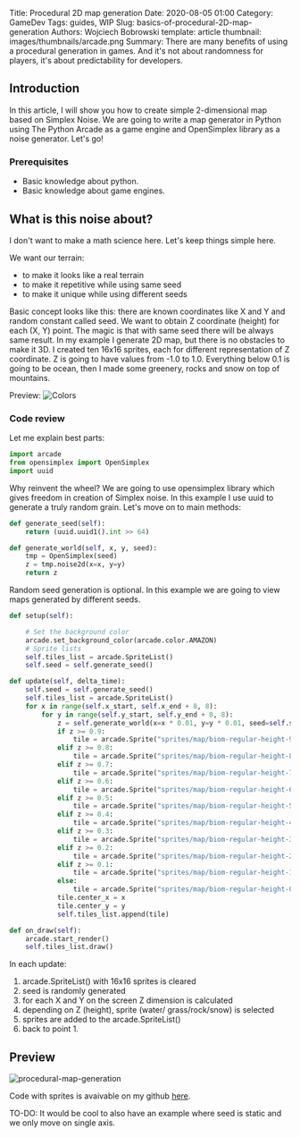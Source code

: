 Title: Procedural 2D map generation
Date: 2020-08-05 01:00
Category: GameDev
Tags: guides, WIP
Slug: basics-of-procedural-2D-map-generation
Authors: Wojciech Bobrowski
template: article
thumbnail: images/thumbnails/arcade.png
Summary: There are many benefits of using a procedural generation in games. And it's not about randomness for players, it's about predictability for developers.

## Introduction
In this article, I will show you how to create simple 2-dimensional map based on Simplex Noise.
We are going to write a map generator in Python using The Python Arcade as a game engine and OpenSimplex library 
as a noise generator. Let's go!

### Prerequisites

- Basic knowledge about python.
- Basic knowledge about game engines.

## What is this noise about?
I don't want to make a math science here. Let's keep things simple here.

We want our terrain:

- to make it looks like a real terrain
- to make it repetitive while using same seed
- to make it unique while using different seeds

Basic concept looks like this: there are known coordinates like X and Y and random constant called seed.
We want to obtain Z coordinate (height) for each (X, Y) point. The magic is that with same seed there will be always same result. 
In my example I generate 2D map, but there is no obstacles to make it 3D. I created ten 16x16 sprites, each 
for different representation of Z coordinate. Z is going to have values from -1.0 to 1.0. Everything below 0.1 is going 
to be ocean, then I made some greenery, rocks and snow on top of mountains.

Preview: ![Colors]({static}/images/2020-08-procedural-map-colors.png)

### Code review
Let me explain best parts:
```python
import arcade
from opensimplex import OpenSimplex
import uuid
```
Why reinvent the wheel? We are going to use opensimplex library which gives freedom in creation of Simplex noise. 
In this example I use uuid to generate a truly random grain. Let's move on to main methods:
```python
def generate_seed(self):
    return (uuid.uuid1().int >> 64)

def generate_world(self, x, y, seed):
    tmp = OpenSimplex(seed)
    z = tmp.noise2d(x=x, y=y)
    return z
```
Random seed generation is optional. In this example we are going to view maps generated by different seeds.
```python
def setup(self):

    # Set the background color
    arcade.set_background_color(arcade.color.AMAZON)
    # Sprite lists
    self.tiles_list = arcade.SpriteList()
    self.seed = self.generate_seed()

def update(self, delta_time):
    self.seed = self.generate_seed()
    self.tiles_list = arcade.SpriteList()
    for x in range(self.x_start, self.x_end + 8, 8):
        for y in range(self.y_start, self.y_end + 8, 8):
            z = self.generate_world(x=x * 0.01, y=y * 0.01, seed=self.seed)
            if z >= 0.9:
                tile = arcade.Sprite("sprites/map/biom-regular-height-90.png", SPRITE_SCALING_TILE)
            elif z >= 0.8:
                tile = arcade.Sprite("sprites/map/biom-regular-height-80.png", SPRITE_SCALING_TILE)
            elif z >= 0.7:
                tile = arcade.Sprite("sprites/map/biom-regular-height-70.png", SPRITE_SCALING_TILE)
            elif z >= 0.6:
                tile = arcade.Sprite("sprites/map/biom-regular-height-60.png", SPRITE_SCALING_TILE)
            elif z >= 0.5:
                tile = arcade.Sprite("sprites/map/biom-regular-height-50.png", SPRITE_SCALING_TILE)
            elif z >= 0.4:
                tile = arcade.Sprite("sprites/map/biom-regular-height-40.png", SPRITE_SCALING_TILE)
            elif z >= 0.3:
                tile = arcade.Sprite("sprites/map/biom-regular-height-30.png", SPRITE_SCALING_TILE)
            elif z >= 0.2:
                tile = arcade.Sprite("sprites/map/biom-regular-height-20.png", SPRITE_SCALING_TILE)
            elif z >= 0.1:
                tile = arcade.Sprite("sprites/map/biom-regular-height-10.png", SPRITE_SCALING_TILE)
            else:
                tile = arcade.Sprite("sprites/map/biom-regular-height-00.png", SPRITE_SCALING_TILE)
            tile.center_x = x
            tile.center_y = y
            self.tiles_list.append(tile)

def on_draw(self):
    arcade.start_render()
    self.tiles_list.draw()
```
In each update:

1. arcade.SpriteList() with 16x16 sprites is cleared
2. seed is randomly generated
3. for each X and Y on the screen Z dimension is calculated
4. depending on Z (height), sprite (water/ grass/rock/snow) is selected
5. sprites are added to the arcade.SpriteList()
5. back to point 1.

## Preview
![procedural-map-generation]({static}/images/2020-08-procedural-map-generation.gif)

Code with sprites is avaivable on my github [here](https://github.com/bitStudioDev/arcade-examples/tree/master/examples/04_perlin_noise).

TO-DO: It would be cool to also have an example where seed is static and we only move on single axis.
